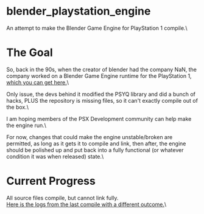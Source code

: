 # blender_playstation_engine
An attempt to make the Blender Game Engine for PlayStation 1 compile.\

# The Goal
So, back in the 90s, when the creator of blender had the company NaN, the company worked on a Blender Game Engine runtime for the PlayStation 1, [which you can get here.](https://download.blender.org/source/chest/neogeo/playstation_engine/)\

Only issue, the devs behind it modified the PSYQ library and did a bunch of hacks, PLUS the repository is missing files, so it can't exactly compile out of the box.\

I am hoping members of the PSX Development community can help make the engine run.\

For now, changes that could make the engine unstable/broken are permitted, as long as it gets it to compile and link, then after, the engine should be polished up and put back into a fully functional (or whatever condition it was when released) state.\

# Current Progress
All source files compile, but cannot link fully.\
[Here is the logs from the last compile with a different outcome.](https://pastebin.com/raw/DhW2kef9)\
